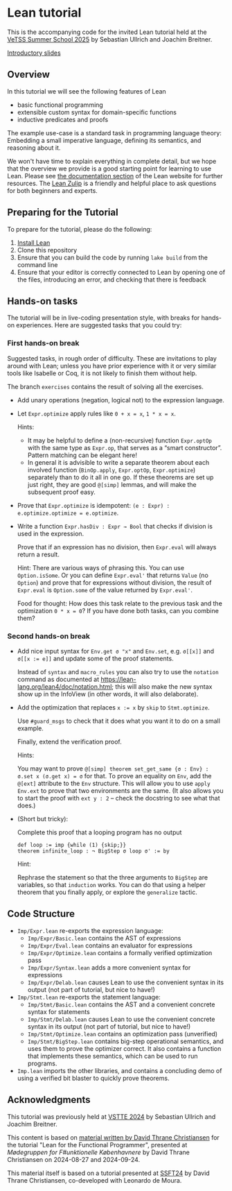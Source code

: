 # Lean tutorial

This is the accompanying code for the invited Lean tutorial held at the  [VeTSS Summer School 2025](https://vetss.org.uk/vss25-the-lean-programming-language-and-theorem-prover/) by Sebastian Ullrich and Joachim Breitner.

[Introductory slides](https://docs.google.com/presentation/d/e/2PACX-1vQTQfZk0pXchrCnZrMy3sMN9eR9pjitHbIkM_xbK55Ha53qYVgv3Ash7gNloYZW9aBEihtIMRohMrpn/pub?start=false&loop=false&delayms=3000)

## Overview

In this tutorial we will see the following features of Lean

* basic functional programming
* extensible custom syntax for domain-specific functions
* inductive predicates and proofs

The example use-case is a standard task in programming language theory: Embedding a small imperative
language, defining its semantics, and reasoning about it.

We won't have time to explain everything in complete detail, but we
hope that the overview we provide is a good starting point for
learning to use Lean. Please see [the documentation
section](https://lean-lang.org/documentation/) of the Lean website for
further resources. The [Lean Zulip](https://leanprover.zulipchat.com/)
is a friendly and helpful place to ask questions for both beginners
and experts.

## Preparing for the Tutorial

To prepare for the tutorial, please do the following:

1. [Install Lean](https://lean-lang.org/lean4/doc/quickstart.html)
2. Clone this repository
3. Ensure that you can build the code by running `lake build` from the
   command line
4. Ensure that your editor is correctly connected to Lean by opening
   one of the files, introducing an error, and checking that there is
   feedback

## Hands-on tasks

The tutorial will be in live-coding presentation style, with breaks for hands-on experiences. Here
are suggested tasks that you could try:

### First hands-on break

Suggested tasks, in rough order of difficulty. These are invitations to play around with Lean; unless you have prior experience with it or very similar tools like Isabelle or Coq, it is not likely to finish them without help.

The branch `exercises` contains the result of solving all the exercises.

* Add unary operations (negation, logical not) to the expression language.

* Let `Expr.optimize` apply rules like `0 + x = x`, `1 * x = x`.

  Hints:

  - It may be helpful to define a (non-recursive) function `Expr.optOp` with the same type as
    `Expr.op`, that serves as a “smart constructor”. Pattern matching can be elegant here!
  - In general it is advisible to write a separate theorem about each involved function
    (`BinOp.apply`, `Expr.optOp`, `Expr.optimize`) separately than to do it all in one go.
    If these theorems are set up just right, they are good `@[simp]` lemmas, and will make the
    subsequent proof easy.

* Prove that `Expr.optimize` is idempotent: `(e : Expr) : e.optimize.optimize = e.optimize`.

* Write a function `Expr.hasDiv : Expr → Bool` that checks if division is used in the expression.

  Prove that if an expression has no division, then `Expr.eval` will always return a result.

  Hint: There are various ways of phrasing this. You can use `Option.isSome`.
  Or you can define `Expr.eval'` that returns `Value` (no `Option`) and prove that for expressions
  without division, the result of `Expr.eval` is `Option.some` of the value returned by `Expr.eval'`.

  Food for thought: How does this task relate to the previous task and the optimization `0 * x = 0`?
  If you have done both tasks, can you combine them?


### Second hands-on break

* Add nice input syntax for `Env.get σ "x"` and `Env.set`, e.g. `σ[[x]]` and `σ[[x := e]]` and
  update some of the proof statements.

  Instead of `syntax` and `macro_rules` you can also try to use the `notation` command as documented
  at <https://lean-lang.org/lean4/doc/notation.html>; this will also make the new syntax show up in
  the InfoView (in other words, it will also delaborate).

* Add the optimization that replaces `x := x` by `skip` to `Stmt.optimize`.

  Use `#guard_msgs` to check that it does what you want it to do on a small example.

  Finally, extend the verification proof.

  Hints:

  You may want to prove `@[simp] theorem set_get_same {σ : Env} : σ.set x (σ.get x) = σ` for that.
  To prove an equality on `Env`, add the `@[ext]` attribute to the `Env` structure. This will allow
  you to use `apply Env.ext` to prove that two environments are the same.
  (It also allows you to start the proof with `ext y : 2` – check the docstring to see what that does.)

* (Short but tricky):

  Complete this proof that a looping program has no output
  ```lean
  def loop := imp {while (1) {skip;}}
  theorem infinite_loop : ¬ BigStep σ loop σ' := by
  ```

  Hint:

  Rephrase the statement so that the three arguments to `BigStep` are variables, so that `induction`
  works. You can do that using a helper theorem that you finally apply, or explore the `generalize`
  tactic.

## Code Structure

 - `Imp/Expr.lean` re-exports the expression language:
   - `Imp/Expr/Basic.lean` contains the AST of expressions
   - `Imp/Expr/Eval.lean` contains an evaluator for expressions
   - `Imp/Expr/Optimize.lean` contains a formally verified optimization pass
   - `Imp/Expr/Syntax.lean` adds a more convenient syntax for expressions
   - `Imp/Expr/Delab.lean` causes Lean to use the convenient syntax in
     its output (not part of tutorial, but nice to have!)
 - `Imp/Stmt.lean` re-exports the statement language:
   - `Imp/Stmt/Basic.lean` contains the AST and a convenient concrete
     syntax for statements
   - `Imp/Stmt/Delab.lean` causes Lean to use the convenient concrete
     syntax in its output (not part of tutorial, but nice to have!)
   - `Imp/Stmt/Optimize.lean` contains an optimization pass (unverified)
   - `Imp/Stmt/BigStep.lean` contains big-step operational semantics,
     and uses them to prove the optimizer correct. It also contains a
     function that implements these semantics, which can be used to
     run programs.
 - `Imp.lean` imports the other libraries, and contains a concluding
   demo of using a verified bit blaster to quickly prove theorems.

## Acknowledgments

This tutorial was previously held at [VSTTE
2024](https://www.soundandcomplete.org/vstte2024.html) by Sebastian Ullrich and Joachim Breitner.

This content is based on [material written by David Thrane
Christiansen](https://github.com/david-christiansen/lean-fkbh-24-2) for the tutorial "Lean for the
Functional Programmer", presented at *Mødegruppen for F#unktionelle Københavnere* by David Thrane
Christiansen on 2024-08-27 and 2024-09-24.

This material itself is based on a tutorial presented at [SSFT24](https://fm.csl.sri.com/SSFT24/) by
David Thrane Christiansen, co-developed with Leonardo de Moura.
